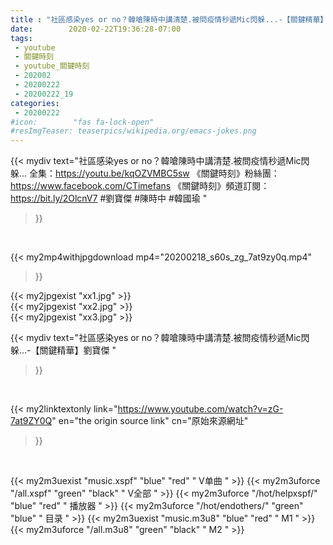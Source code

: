 ```yaml
---
title : "社區感染yes or no？韓嗆陳時中講清楚.被問疫情秒遞Mic閃躲...-【關鍵精華】劉寶傑 "
date:        2020-02-22T19:36:28-07:00
tags:
 - youtube
 - 關鍵時刻
 - youtube_關鍵時刻
 - 202002
 - 20200222
 - 20200222_19
categories:
 - 20200222
#icon:        "fas fa-lock-open"
#resImgTeaser: teaserpics/wikipedia.org/emacs-jokes.png
---
```


{{< mydiv text="社區感染yes or no？韓嗆陳時中講清楚.被問疫情秒遞Mic閃躲... 全集：https://youtu.be/kqOZVMBC5sw  《關鍵時刻》粉絲團：https://www.facebook.com/CTimefans 《關鍵時刻》頻道訂閱：https://bit.ly/2OlcnV7  #劉寶傑 #陳時中 #韓國瑜 "
>}}
<br>


{{< my2mp4withjpgdownload mp4="20200218_s60s_zg_7at9zy0q.mp4"
>}}

{{< my2jpgexist "xx1.jpg" >}}<br>
{{< my2jpgexist "xx2.jpg" >}}<br>
{{< my2jpgexist "xx3.jpg" >}}<br>



{{< mydiv text="社區感染yes or no？韓嗆陳時中講清楚.被問疫情秒遞Mic閃躲...-【關鍵精華】劉寶傑 "
>}}
<br>

{{< my2linktextonly link="https://www.youtube.com/watch?v=zG-7at9ZY0Q"
en="the origin source link" cn="原始來源網址"
>}}


<br>

{{< my2m3uexist "music.xspf"        "blue"   "red"    " V单曲 " >}} {{< my2m3uforce "/all.xspf"         "green"  "black"  " V全部 " >}} {{< my2m3uforce "/hot/helpxspf/"    "blue"   "red"    " 播放器 " >}} {{< my2m3uforce "/hot/endothers/"   "green"  "blue"   " 目录 " >}} {{< my2m3uexist "music.m3u8"        "blue"   "red"    " M1 " >}} {{< my2m3uforce "/all.m3u8"         "green"  "black"  " M2 " >}} 
